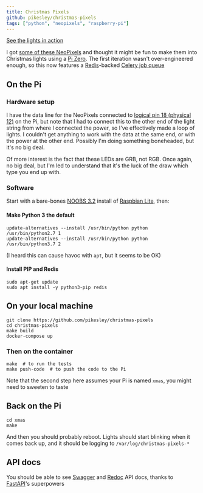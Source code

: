 ```yaml
---
title: Christmas Pixels
github: pikesley/christmas-pixels
tags: ["python", "neopixels", "raspberry-pi"]
---
```

[See the lights in action](https://s5.gifyu.com/images/20191222_191207.gif)

I got [some of these NeoPixels](https://www.ebay.co.uk/itm/5V-50pcs-WS2811-Diffused-Digital-RGB-LED-Pixel-String-Module-Lights-Waterproof/372795105807) and thought it might be fun to make them into Christmas lights using a [Pi Zero](https://www.raspberrypi.org/products/raspberry-pi-zero/). The first iteration wasn't over-engineered enough, so this now features a [Redis](https://redis.io/)-backed [Celery job queue](http://www.celeryproject.org/)

## On the Pi

### Hardware setup

I have the data line for the NeoPixels connected to [logical pin 18 (physical 12)](https://pinout.xyz/) on the Pi, but note that I had to connect this to the other end of the light string from where I connected the power, so I've effectively made a loop of lights. I couldn't get anything to work with the data at the same end, or with the power at the other end. Possibly I'm doing something boneheaded, but it's no big deal.

Of more interest is the fact that these LEDs are GRB, not RGB. Once again, no big deal, but I'm led to understand that it's the luck of the draw which type you end up with.

### Software

Start with a bare-bones [NOOBS 3.2](https://www.raspberrypi.org/downloads/noobs/) install of [Raspbian Lite](https://www.raspberrypi.org/downloads/raspbian/), then:

#### Make Python 3 the default

```
update-alternatives --install /usr/bin/python python /usr/bin/python2.7 1
update-alternatives --install /usr/bin/python python /usr/bin/python3.7 2
```

(I heard this can cause havoc with `apt`, but it seems to be OK)

#### Install PIP and Redis

```
sudo apt-get update
sudo apt install -y python3-pip redis
```

## On your local machine

```
git clone https://github.com/pikesley/christmas-pixels
cd christmas-pixels
make build
docker-compose up
```

### Then on the container

```
make  # to run the tests
make push-code  # to push the code to the Pi
```

Note that the second step here assumes your Pi is named `xmas`, you might need to sweeten to taste

## Back on the Pi

```
cd xmas
make
```

And then you should probably reboot. Lights should start blinking when it comes back up, and it should be logging to `/var/log/christmas-pixels-*`

## API docs

You should be able to see [Swagger](http://xmas.local:5000/docs) and [Redoc](http://xmas.local:5000/redoc) API docs, thanks to [FastAPI](https://fastapi.tiangolo.com/)'s superpowers

